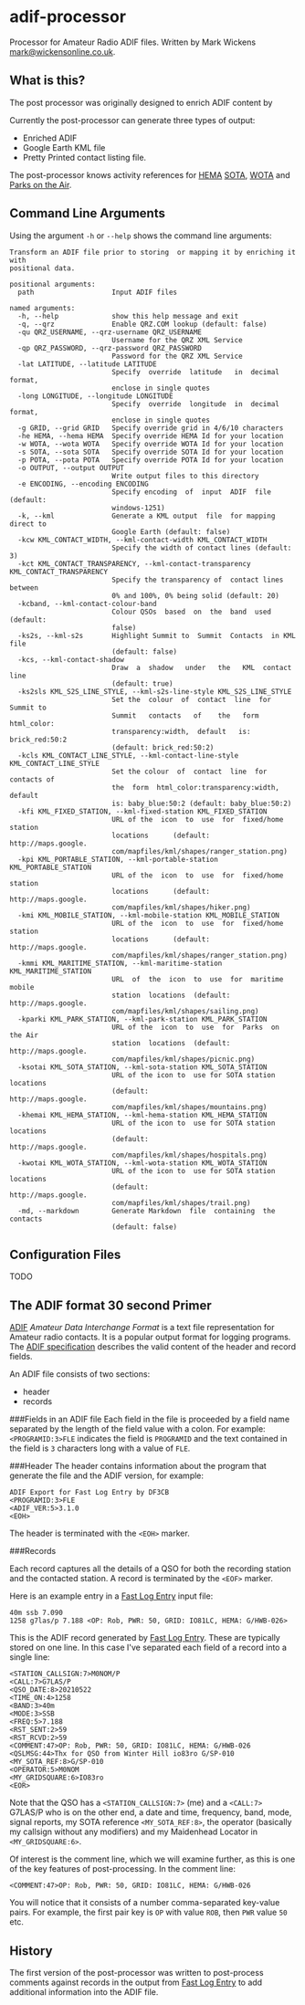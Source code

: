 # adif-processor
Processor for Amateur Radio ADIF files.
Written by Mark Wickens [mark@wickensonline.co.uk](mailto:"mark@wickensonline.co.uk").

## What is this?
The post processor was originally designed to enrich ADIF content by 

Currently the post-processor can generate three types of output:
  - Enriched ADIF 
  - Google Earth KML file 
  - Pretty Printed contact listing file.

The post-processor knows activity references for [HEMA](http://hema.org.uk/) [SOTA](https://www.sota.org.uk/), [WOTA](https://wota.org.uk) and [Parks on the Air](https://https://parksontheair.com/).

## Command Line Arguments
Using the argument `-h` or `--help` shows the command line arguments:

```
Transform an ADIF file prior to storing  or mapping it by enriching it with
positional data.

positional arguments:
  path                   Input ADIF files

named arguments:
  -h, --help             show this help message and exit
  -q, --qrz              Enable QRZ.COM lookup (default: false)
  -qu QRZ_USERNAME, --qrz-username QRZ_USERNAME
                         Username for the QRZ XML Service
  -qp QRZ_PASSWORD, --qrz-password QRZ_PASSWORD
                         Password for the QRZ XML Service
  -lat LATITUDE, --latitude LATITUDE
                         Specify  override  latitude   in  decimal  format,
                         enclose in single quotes
  -long LONGITUDE, --longitude LONGITUDE
                         Specify  override  longitude  in  decimal  format,
                         enclose in single quotes
  -g GRID, --grid GRID   Specify override grid in 4/6/10 characters
  -he HEMA, --hema HEMA  Specify override HEMA Id for your location
  -w WOTA, --wota WOTA   Specify override WOTA Id for your location
  -s SOTA, --sota SOTA   Specify override SOTA Id for your location
  -p POTA, --pota POTA   Specify override POTA Id for your location
  -o OUTPUT, --output OUTPUT
                         Write output files to this directory
  -e ENCODING, --encoding ENCODING
                         Specify encoding  of  input  ADIF  file  (default:
                         windows-1251)
  -k, --kml              Generate a KML output  file  for mapping direct to
                         Google Earth (default: false)
  -kcw KML_CONTACT_WIDTH, --kml-contact-width KML_CONTACT_WIDTH
                         Specify the width of contact lines (default: 3)
  -kct KML_CONTACT_TRANSPARENCY, --kml-contact-transparency KML_CONTACT_TRANSPARENCY
                         Specify the transparency of  contact lines between
                         0% and 100%, 0% being solid (default: 20)
  -kcband, --kml-contact-colour-band
                         Colour QSOs  based  on  the  band  used  (default:
                         false)
  -ks2s, --kml-s2s       Highlight Summit to  Summit  Contacts  in KML file
                         (default: false)
  -kcs, --kml-contact-shadow
                         Draw  a  shadow   under   the   KML  contact  line
                         (default: true)
  -ks2sls KML_S2S_LINE_STYLE, --kml-s2s-line-style KML_S2S_LINE_STYLE
                         Set the  colour  of  contact  line  for  Summit to
                         Summit   contacts   of    the   form   html_color:
                         transparency:width,  default   is:  brick_red:50:2
                         (default: brick_red:50:2)
  -kcls KML_CONTACT_LINE_STYLE, --kml-contact-line-style KML_CONTACT_LINE_STYLE
                         Set the colour  of  contact  line  for contacts of
                         the  form  html_color:transparency:width,  default
                         is: baby_blue:50:2 (default: baby_blue:50:2)
  -kfi KML_FIXED_STATION, --kml-fixed-station KML_FIXED_STATION
                         URL of the  icon  to  use  for  fixed/home station
                         locations      (default:       http://maps.google.
                         com/mapfiles/kml/shapes/ranger_station.png)
  -kpi KML_PORTABLE_STATION, --kml-portable-station KML_PORTABLE_STATION
                         URL of the  icon  to  use  for  fixed/home station
                         locations      (default:       http://maps.google.
                         com/mapfiles/kml/shapes/hiker.png)
  -kmi KML_MOBILE_STATION, --kml-mobile-station KML_MOBILE_STATION
                         URL of the  icon  to  use  for  fixed/home station
                         locations      (default:       http://maps.google.
                         com/mapfiles/kml/shapes/ranger_station.png)
  -kmmi KML_MARITIME_STATION, --kml-maritime-station KML_MARITIME_STATION
                         URL  of  the  icon  to  use  for  maritime  mobile
                         station  locations  (default:  http://maps.google.
                         com/mapfiles/kml/shapes/sailing.png)
  -kparki KML_PARK_STATION, --kml-park-station KML_PARK_STATION
                         URL of the  icon  to  use  for  Parks  on  the Air
                         station  locations  (default:  http://maps.google.
                         com/mapfiles/kml/shapes/picnic.png)
  -ksotai KML_SOTA_STATION, --kml-sota-station KML_SOTA_STATION
                         URL of the icon to  use for SOTA station locations
                         (default:                      http://maps.google.
                         com/mapfiles/kml/shapes/mountains.png)
  -khemai KML_HEMA_STATION, --kml-hema-station KML_HEMA_STATION
                         URL of the icon to  use for SOTA station locations
                         (default:                      http://maps.google.
                         com/mapfiles/kml/shapes/hospitals.png)
  -kwotai KML_WOTA_STATION, --kml-wota-station KML_WOTA_STATION
                         URL of the icon to  use for SOTA station locations
                         (default:                      http://maps.google.
                         com/mapfiles/kml/shapes/trail.png)
  -md, --markdown        Generate Markdown  file  containing  the  contacts
                         (default: false)

```
## Configuration Files

TODO
## The ADIF format 30 second Primer
[ADIF](http://adif.org/) _Amateur Data Interchange Format_ is a text file representation for Amateur radio contacts. It is a popular
output format for logging programs. The [ADIF specification](https://adif.org/312/ADIF_312.htm) describes the valid content of the header and record fields.

An ADIF file consists of two sections:

- header
- records

###Fields in an ADIF file
Each field in the file is proceeded by a field name separated by the length of the field value with a colon.
For example: `<PROGRAMID:3>FLE` indicates the field is `PROGRAMID` and the text contained in the field
is `3` characters long with a value of `FLE`.

###Header
The header contains information about the program that generate the file and the ADIF version, for example:

```
ADIF Export for Fast Log Entry by DF3CB
<PROGRAMID:3>FLE
<ADIF_VER:5>3.1.0
<EOH>
```

The header is terminated with the `<EOH>` marker.

###Records

Each record captures all the details of a QSO for both the recording station and the contacted station. 
A record is terminated by the `<EOF>` marker.

Here is an example entry in a [Fast Log Entry](https://df3cb.com/fle/) input file:

```
40m ssb 7.090
1258 g7las/p 7.188 <OP: Rob, PWR: 50, GRID: IO81LC, HEMA: G/HWB-026>
```

This is the ADIF record generated by [Fast Log Entry](https://df3cb.com/fle/). These 
are typically stored on one line. In this case I've separated
each field of a record into a single line:

```
<STATION_CALLSIGN:7>M0NOM/P 
<CALL:7>G7LAS/P 
<QSO_DATE:8>20210522 
<TIME_ON:4>1258 
<BAND:3>40m 
<MODE:3>SSB 
<FREQ:5>7.188 
<RST_SENT:2>59 
<RST_RCVD:2>59 
<COMMENT:47>OP: Rob, PWR: 50, GRID: IO81LC, HEMA: G/HWB-026 
<QSLMSG:44>Thx for QSO from Winter Hill io83ro G/SP-010 
<MY_SOTA_REF:8>G/SP-010 
<OPERATOR:5>M0NOM 
<MY_GRIDSQUARE:6>IO83ro 
<EOR>
```

Note that the QSO has a `<STATION_CALLSIGN:7>` (me) and a `<CALL:7>` G7LAS/P who is on the other end, a date and time, frequency, band, mode, signal reports,
my SOTA reference `<MY_SOTA_REF:8>`, the operator (basically my callsign without any modifiers) and my Maidenhead
Locator in `<MY_GRIDSQUARE:6>`.

Of interest is the comment line, which we will examine further, as this is one of the key features of post-processing.
In the comment line:

`<COMMENT:47>OP: Rob, PWR: 50, GRID: IO81LC, HEMA: G/HWB-026
`

You will notice that it consists of a number comma-separated key-value pairs. For example, the first
pair key is `OP` with value `ROB`, then `PWR` value `50` etc.

## History
The first version of the post-processor was written to post-process comments against records
in the output from [Fast Log Entry](https://df3cb.com/fle/) to add additional information into
the ADIF file.
